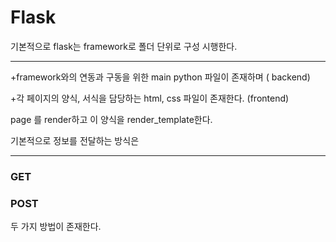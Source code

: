 # Flask   



기본적으로 flask는 framework로 폴더 단위로 구성 시행한다. 

---

+framework와의 연동과 구동을 위한 main python 파일이 존재하며 ( backend) 

+각 페이지의 양식, 서식을 담당하는 html, css 파일이 존재한다. (frontend) 

page 를 render하고 이 양식을 render_template한다. 

기본적으로 정보를 전달하는 방식은 

---

### GET 


### POST 

두 가지 방법이 존재한다. 
